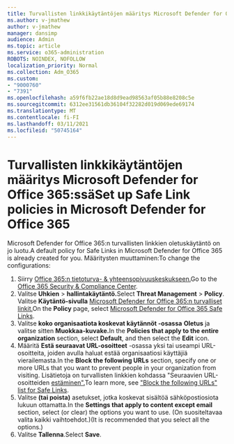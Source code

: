 ```yaml
---
title: Turvallisten linkkikäytäntöjen määritys Microsoft Defender for Office 365:ssä
ms.author: v-jmathew
author: v-jmathew
manager: dansimp
audience: Admin
ms.topic: article
ms.service: o365-administration
ROBOTS: NOINDEX, NOFOLLOW
localization_priority: Normal
ms.collection: Adm_O365
ms.custom:
- "9000760"
- "7391"
ms.openlocfilehash: a59f6fb22ae18d8d9ead98563af05b88e8208c5e
ms.sourcegitcommit: 6312ee31561db36104f32282d019d069ede69174
ms.translationtype: MT
ms.contentlocale: fi-FI
ms.lasthandoff: 03/11/2021
ms.locfileid: "50745164"
---
```

# <a name="set-up-safe-link-policies-in-microsoft-defender-for-office-365"></a><span data-ttu-id="e7ae6-102">Turvallisten linkkikäytäntöjen määritys Microsoft Defender for Office 365:ssä</span><span class="sxs-lookup"><span data-stu-id="e7ae6-102">Set up Safe Link policies in Microsoft Defender for Office 365</span></span>

<span data-ttu-id="e7ae6-103">Microsoft Defender for Office 365:n turvallisten linkkien oletuskäytäntö on jo luotu.</span><span class="sxs-lookup"><span data-stu-id="e7ae6-103">A default policy for Safe Links in Microsoft Defender for Office 365 is already created for you.</span></span> <span data-ttu-id="e7ae6-104">Määritysten muuttaminen:</span><span class="sxs-lookup"><span data-stu-id="e7ae6-104">To change the configurations:</span></span>

1. <span data-ttu-id="e7ae6-105">Siirry [Office 365:n tietoturva- & yhteensopivuuskeskukseen.](https://go.microsoft.com/fwlink/p/?linkid=2077143)</span><span class="sxs-lookup"><span data-stu-id="e7ae6-105">Go to the [Office 365 Security & Compliance Center](https://go.microsoft.com/fwlink/p/?linkid=2077143).</span></span>
2. <span data-ttu-id="e7ae6-106">Valitse **Uhkien**  >  **hallintakäytäntö.**</span><span class="sxs-lookup"><span data-stu-id="e7ae6-106">Select **Threat Management** > **Policy**.</span></span> <span data-ttu-id="e7ae6-107">Valitse **Käytäntö-sivulla** [Microsoft Defender for Office 365:n turvalliset linkit.](https://go.microsoft.com/fwlink/?linkid=2101058)</span><span class="sxs-lookup"><span data-stu-id="e7ae6-107">On the **Policy** page, select [Microsoft Defender for Office 365 Safe Links](https://go.microsoft.com/fwlink/?linkid=2101058).</span></span>
3. <span data-ttu-id="e7ae6-108">Valitse **koko organisaatiota koskevat käytännöt -osassa** **Oletus** ja valitse sitten **Muokkaa-kuvake.**</span><span class="sxs-lookup"><span data-stu-id="e7ae6-108">In the **Policies that apply to the entire organization** section, select **Default**, and then select the **Edit** icon.</span></span>
4. <span data-ttu-id="e7ae6-109">Määritä **Estä seuraavat URL-osoitteet** -osassa yksi tai useampi URL-osoitteita, joiden avulla haluat estää organisaatiosi käyttäjiä vierailemasta.</span><span class="sxs-lookup"><span data-stu-id="e7ae6-109">In the **Block the following URLs** section, specify one or more URLs that you want to prevent people in your organization from visiting.</span></span> <span data-ttu-id="e7ae6-110">Lisätietoja on turvallisten linkkien kohdassa "Seuraavien URL-osoitteiden [estäminen".](https://go.microsoft.com/fwlink/?linkid=2092123)</span><span class="sxs-lookup"><span data-stu-id="e7ae6-110">To learn more, see ["Block the following URLs" list for Safe Links](https://go.microsoft.com/fwlink/?linkid=2092123).</span></span>
5. <span data-ttu-id="e7ae6-111">Valitse **(tai poista)** asetukset, jotka koskevat sisältöä sähköpostiosiota lukuun ottamatta.</span><span class="sxs-lookup"><span data-stu-id="e7ae6-111">In the **Settings that apply to content except email** section, select (or clear) the options you want to use.</span></span> <span data-ttu-id="e7ae6-112">(On suositeltavaa valita kaikki vaihtoehdot.)</span><span class="sxs-lookup"><span data-stu-id="e7ae6-112">(It is recommended that you select all the options.)</span></span>
6. <span data-ttu-id="e7ae6-113">Valitse **Tallenna**.</span><span class="sxs-lookup"><span data-stu-id="e7ae6-113">Select **Save**.</span></span>
